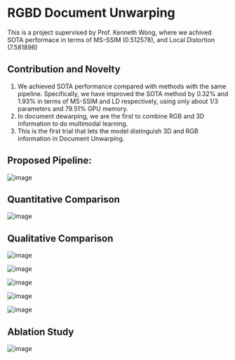 # RGBD Document Unwarping

 This is a project supervised by Prof. Kenneth Wong, where we achived SOTA performace in terms of MS-SSIM (0.512578), and Local Distortion (7.581896)

## Contribution and Novelty
 1. We achieved SOTA performance compared with methods with the same pipeline. Specifically, we have improved the SOTA method by 0.32% and 1.93% in terms of MS-SSIM and LD respectively, using only about 1/3 parameters and 79.51% GPU memory.
 2. In document dewarping, we are the first to combine RGB and 3D information to do multimodal learning.
 3. This is the first trial that lets the model distinguish 3D and RGB information in Document Unwarping.

 
## Proposed Pipeline:

![image](https://user-images.githubusercontent.com/78880538/218631901-b915634d-bfb8-4956-863c-a5230dec1855.png)

## Quantitative Comparison

![image](https://user-images.githubusercontent.com/78880538/218633327-3cfb754f-471b-4a95-aa8c-b8741c316cea.png)

## Qualitative Comparison

![image](https://user-images.githubusercontent.com/78880538/218632661-210a89c0-cdd8-41a4-afa1-eb7af234c08c.png)

![image](https://user-images.githubusercontent.com/78880538/218632726-d31af572-be6a-4fec-ad45-e36d6881f226.png)

![image](https://user-images.githubusercontent.com/78880538/218632845-ac982e2d-9700-4a9b-91e9-f3c5e585df49.png)

![image](https://user-images.githubusercontent.com/78880538/218632946-ebfb2abe-ef1d-4af2-a684-f3c85da1664f.png)

![image](https://user-images.githubusercontent.com/78880538/218633125-1f186243-a881-40b3-a6f2-ac68051b13f7.png)

## Ablation Study

![image](https://user-images.githubusercontent.com/78880538/218633402-bd691b10-ee33-4733-ba11-78a9c1947d85.png)



